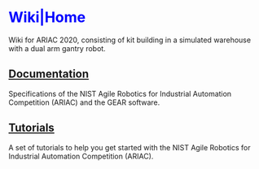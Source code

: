 #  <span style="color:blue">Wiki|Home</span>
Wiki for ARIAC 2020, consisting of kit building in a simulated warehouse with a dual arm gantry robot.

## [Documentation](wiki/documentation.md)
Specifications of the NIST Agile Robotics for Industrial Automation Competition (ARIAC) and the GEAR software.
## [Tutorials](wiki/tutorials.md)
A set of tutorials to help you get started with the NIST Agile Robotics for Industrial Automation Competition (ARIAC).
